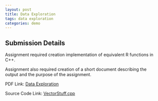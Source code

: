 ```yaml
---
layout: post
title: Data Exploration
tags: data exploration
categories: demo
---
```


## Submission Details

Assignment required creation implementation of equivalent R functions in C++.

Assignment also required creation of a short document describing the output and the purpose of the assignment.

PDF Link: [Data Exploration](https://coltonxan.github.io/Class_Portfolio/Data_Exploration.pdf)

Source Code Link: [VectorStuff.cpp](https://coltonxan.github.io/Class_Portfolio/VectorStuff.pdf)
